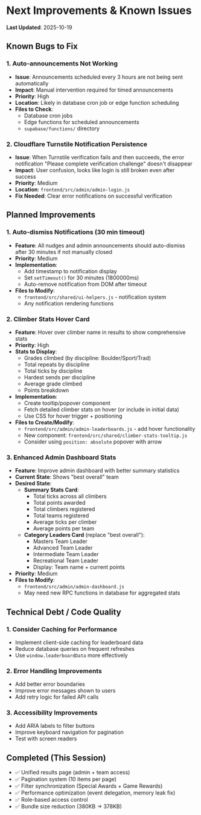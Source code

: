 # Next Improvements & Known Issues

**Last Updated**: 2025-10-19

## Known Bugs to Fix

### 1. Auto-announcements Not Working
- **Issue**: Announcements scheduled every 3 hours are not being sent automatically
- **Impact**: Manual intervention required for timed announcements
- **Priority**: High
- **Location**: Likely in database cron job or edge function scheduling
- **Files to Check**:
  - Database cron jobs
  - Edge functions for scheduled announcements
  - `supabase/functions/` directory

### 2. Cloudflare Turnstile Notification Persistence
- **Issue**: When Turnstile verification fails and then succeeds, the error notification "Please complete verification challenge" doesn't disappear
- **Impact**: User confusion, looks like login is still broken even after success
- **Priority**: Medium
- **Location**: `frontend/src/admin/admin-login.js`
- **Fix Needed**: Clear error notifications on successful verification

## Planned Improvements

### 1. Auto-dismiss Notifications (30 min timeout)
- **Feature**: All nudges and admin announcements should auto-dismiss after 30 minutes if not manually closed
- **Priority**: Medium
- **Implementation**:
  - Add timestamp to notification display
  - Set `setTimeout()` for 30 minutes (1800000ms)
  - Auto-remove notification from DOM after timeout
- **Files to Modify**:
  - `frontend/src/shared/ui-helpers.js` - notification system
  - Any notification rendering functions

### 2. Climber Stats Hover Card
- **Feature**: Hover over climber name in results to show comprehensive stats
- **Priority**: High
- **Stats to Display**:
  - Grades climbed (by discipline: Boulder/Sport/Trad)
  - Total repeats by discipline
  - Total ticks by discipline
  - Hardest sends per discipline
  - Average grade climbed
  - Points breakdown
- **Implementation**:
  - Create tooltip/popover component
  - Fetch detailed climber stats on hover (or include in initial data)
  - Use CSS for hover trigger + positioning
- **Files to Create/Modify**:
  - `frontend/src/admin/admin-leaderboards.js` - add hover functionality
  - New component: `frontend/src/shared/climber-stats-tooltip.js`
  - Consider using `position: absolute` popover with arrow

### 3. Enhanced Admin Dashboard Stats
- **Feature**: Improve admin dashboard with better summary statistics
- **Current State**: Shows "best overall" team
- **Desired State**:
  - **Summary Stats Card**:
    - Total ticks across all climbers
    - Total points awarded
    - Total climbers registered
    - Total teams registered
    - Average ticks per climber
    - Average points per team
  - **Category Leaders Card** (replace "best overall"):
    - Masters Team Leader
    - Advanced Team Leader
    - Intermediate Team Leader
    - Recreational Team Leader
    - Display: Team name + current points
- **Priority**: Medium
- **Files to Modify**:
  - `frontend/src/admin/admin-dashboard.js`
  - May need new RPC functions in database for aggregated stats

## Technical Debt / Code Quality

### 1. Consider Caching for Performance
- Implement client-side caching for leaderboard data
- Reduce database queries on frequent refreshes
- Use `window.leaderboardData` more effectively

### 2. Error Handling Improvements
- Add better error boundaries
- Improve error messages shown to users
- Add retry logic for failed API calls

### 3. Accessibility Improvements
- Add ARIA labels to filter buttons
- Improve keyboard navigation for pagination
- Test with screen readers

## Completed (This Session)
- ✅ Unified results page (admin + team access)
- ✅ Pagination system (10 items per page)
- ✅ Filter synchronization (Special Awards + Game Rewards)
- ✅ Performance optimization (event delegation, memory leak fix)
- ✅ Role-based access control
- ✅ Bundle size reduction (380KB → 378KB)

